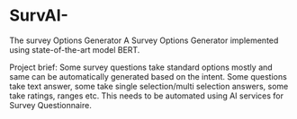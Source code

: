 # SurvAI-
The survey Options Generator
A Survey Options Generator implemented using state-of-the-art model BERT.

Project brief: Some survey questions take standard options mostly and same can be automatically generated based on the intent. Some questions take text answer, some take single selection/multi selection answers, some take ratings, ranges etc. This needs to be automated using AI services for Survey Questionnaire.
